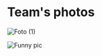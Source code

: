 Team's photos
====
![Foto (1)](https://github.com/AdrianRR20/Robot-Knights/assets/174557020/f9dc7c27-5ba6-4dfd-8229-338b903e20f6)

![Funny pic](https://github.com/user-attachments/assets/8de53455-6a11-4b9d-8549-daff6954927e)
